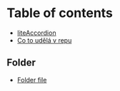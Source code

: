# Table of contents

* [liteAccordion](README.md)
* [Co to udělá v repu](co-to-udela-v-repu.md)

## Folder

* [Folder file](folder/folder-file.md)

